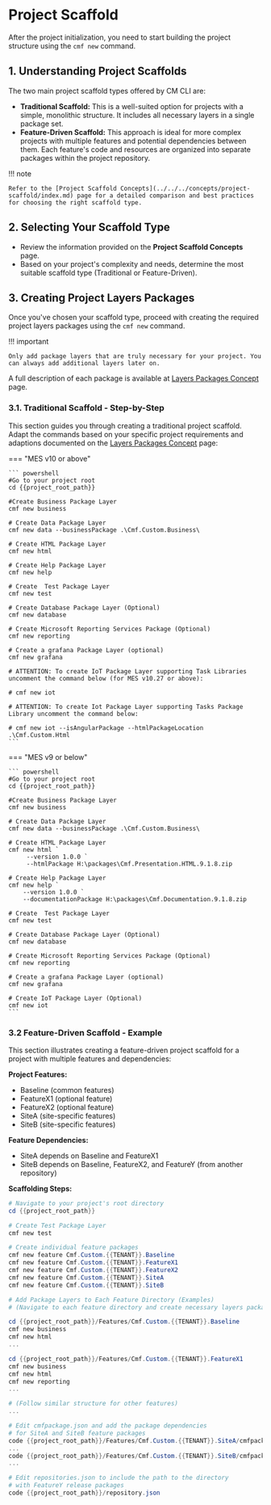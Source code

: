# Project Scaffold

After the project initialization, you need to start building the project structure using the `cmf new` command.

## 1. Understanding Project Scaffolds

The two main project scaffold types offered by CM CLI are:

* **Traditional Scaffold:** This is a well-suited option for projects with a simple, monolithic structure. It includes all necessary layers in a single package set.
* **Feature-Driven Scaffold:** This approach is ideal for more complex projects with multiple features and potential dependencies between them. Each feature's code and resources are organized into separate packages within the project repository.

!!! note

    Refer to the [Project Scaffold Concepts](../../../concepts/project-scaffold/index.md) page for a detailed comparison and best practices for choosing the right scaffold type.

## 2. Selecting Your Scaffold Type

* Review the information provided on the **Project Scaffold Concepts** page.
* Based on your project's complexity and needs, determine the most suitable scaffold type (Traditional or Feature-Driven).

## 3. Creating Project Layers Packages

Once you've chosen your scaffold type, proceed with creating the required project layers packages using the `cmf new` command.

!!! important

    Only add package layers that are truly necessary for your project. You can always add additional layers later on.

A full description of each package is available at [Layers Packages Concept](../../../concepts/layers-packages/index.md) page.

### 3.1. Traditional Scaffold - Step-by-Step

This section guides you through creating a traditional project scaffold. Adapt the commands based on your specific project requirements and adaptions documented on the [Layers Packages Concept](../../../concepts/layers-packages/index.md) page:

=== "MES v10 or above"


    ``` powershell
    #Go to your project root
    cd {{project_root_path}}
    
    #Create Business Package Layer
    cmf new business
    
    # Create Data Package Layer
    cmf new data --businessPackage .\Cmf.Custom.Business\
    
    # Create HTML Package Layer
    cmf new html
    
    # Create Help Package Layer
    cmf new help
    
    # Create  Test Package Layer
    cmf new test
    
    # Create Database Package Layer (Optional)
    cmf new database
    
    # Create Microsoft Reporting Services Package (Optional)
    cmf new reporting 
    
    # Create a grafana Package Layer (optional)
    cmf new grafana

    # ATTENTION: To create IoT Package Layer supporting Task Libraries uncomment the command below (for MES v10.27 or above):
    
    # cmf new iot

    # ATTENTION: To create Iot Package Layer supporting Tasks Package Library uncomment the command below:
    
    # cmf new iot --isAngularPackage --htmlPackageLocation .\Cmf.Custom.Html
    ```

=== "MES v9 or below"

    ``` powershell
    #Go to your project root
    cd {{project_root_path}}
    
    #Create Business Package Layer
    cmf new business
    
    # Create Data Package Layer
    cmf new data --businessPackage .\Cmf.Custom.Business\
    
    # Create HTML Package Layer
    cmf new html `
         --version 1.0.0 `
         --htmlPackage H:\packages\Cmf.Presentation.HTML.9.1.8.zip
    
    # Create Help Package Layer
    cmf new help `
        --version 1.0.0 `
        --documentationPackage H:\packages\Cmf.Documentation.9.1.8.zip
    
    # Create  Test Package Layer
    cmf new test
    
    # Create Database Package Layer (Optional)
    cmf new database
    
    # Create Microsoft Reporting Services Package (Optional)
    cmf new reporting 
    
    # Create a grafana Package Layer (optional)
    cmf new grafana
    
    # Create IoT Package Layer (Optional)
    cmf new iot
    ```

### 3.2 Feature-Driven Scaffold - Example

This section illustrates creating a feature-driven project scaffold for a project with multiple features and dependencies:

**Project Features:**

* Baseline (common features)
* FeatureX1 (optional feature)
* FeatureX2 (optional feature)
* SiteA (site-specific features)
* SiteB (site-specific features)

**Feature Dependencies:**

* SiteA depends on Baseline and FeatureX1
* SiteB depends on Baseline, FeatureX2, and FeatureY (from another repository)

**Scaffolding Steps:**

``` powershell
# Navigate to your project's root directory
cd {{project_root_path}}

# Create Test Package Layer
cmf new test

# Create individual feature packages
cmf new feature Cmf.Custom.{{TENANT}}.Baseline
cmf new feature Cmf.Custom.{{TENANT}}.FeatureX1
cmf new feature Cmf.Custom.{{TENANT}}.FeatureX2
cmf new feature Cmf.Custom.{{TENANT}}.SiteA
cmf new feature Cmf.Custom.{{TENANT}}.SiteB

# Add Package Layers to Each Feature Directory (Examples)
# (Navigate to each feature directory and create necessary layers packages)

cd {{project_root_path}}/Features/Cmf.Custom.{{TENANT}}.Baseline
cmf new business
cmf new html
...

cd {{project_root_path}}/Features/Cmf.Custom.{{TENANT}}.FeatureX1
cmf new business
cmf new html
cmf new reporting
...

# (Follow similar structure for other features)
...

# Edit cmfpackage.json and add the package dependencies
# for SiteA and SiteB feature packages
code {{project_root_path}}/Features/Cmf.Custom.{{TENANT}}.SiteA/cmfpackage.json
...
code {{project_root_path}}/Features/Cmf.Custom.{{TENANT}}.SiteB/cmfpackage.json
...

# Edit repositories.json to include the path to the directory
# with FeatureY release packages
code {{project_root_path}}/repository.json
```
